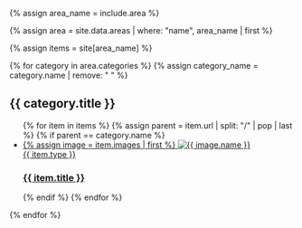 {% assign area_name = include.area %}

{% assign area = site.data.areas | where: "name", area_name | first %}

{% assign items = site[area_name] %}

{% for category in area.categories %}
  {% assign category_name = category.name | remove: " " %}
<section class="projects">
	<div class="container">
		<h1 class="cat-title projects">{{ category.title }}</h1>
		<ul class="projects-list {{ category_name }}">
			{% for item in items %}
			{% assign parent  = item.url | split: "/" | pop | last %}
				{% if parent == category.name %}
				<li>
					<a href="{{ item.url | prepend: site.baseurl }}">
						<div class="img-wrapper">
						{% assign image = item.images | first %}
							<img src="{{ site.baseurl }}/assets/images/{{ image.name | split: '.' | first }}/medium.png" alt="{{ image.name }}" />
						</div>
						<span class="h2">{{ item.type }}</span>
						<h3>{{ item.title }}</h3>
					</a>
				</li>
				{% endif %}
			{% endfor %}
		</ul>
	</div>
</section>

{% endfor %}

<script src="{{ '/assets/scripts/vendor/scrollreveal.min.js' | prepend: site.baseurl }}"></script>
<script src="{{ '/assets/scripts/home.js' | prepend: site.baseurl }}"></script>



